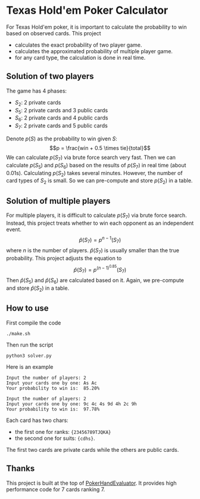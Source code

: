 # Texas Hold'em Poker Calculator

For Texas Hold'em poker, it is important to calculate the probability to win based on observed cards. This project

- calculates the exact probability of two player game.
- calculates the approximated probability of multiple player game.
- for any card type, the calculation is done in real time.

## Solution of two players

The game has 4 phases:
- $S_2$: 2 private cards
- $S_5$: 2 private cards and 3 public cards
- $S_6$: 2 private cards and 4 public cards
- $S_7$: 2 private cards and 5 public cards

Denote $p(S)$ as the probability to win given $S$: 
$$p = \frac{win + 0.5 \times tie}{total}$$
We can calculate $p(S_7)$ via brute force search very fast. Then we can calculate $p(S_5)$ and $p(S_6)$ based on the results of $p(S_7)$ in real time (about 0.01s). Calculating $p(S_2)$ takes several minutes. However, the number of card types of $S_2$ is small. So we can pre-compute and store $p(S_2)$ in a table.

## Solution of multiple players

For multiple players, it is difficult to calculate $p(S_7)$ via brute force search. Instead, this project treats whether to win each opponent as an independent event. 
$$\hat{p}(S_7) = p^{n-1}(S_7)$$
where $n$ is the number of players. $\hat{p}(S_7)$ is usually smaller than the true probability. This project adjusts the equation to 
$$\hat{p}(S_7) = p^{(n-1)^{0.85}}(S_7)$$ 
Then $\hat{p}(S_5)$ and $\hat{p}(S_6)$ are calculated based on it. Again, we pre-compute and store $\hat{p}(S_2)$ in a table.

## How to use
First compile the code
```
./make.sh
```
Then run the script
```
python3 solver.py
```
Here is an example
```
Input the number of players: 2
Input your cards one by one: As Ac 
Your probability to win is:  85.20%

Input the number of players: 2
Input your cards one by one: 9c 4c 4s 9d 4h 2c 9h 
Your probability to win is:  97.78%
```

Each card has two chars: 
- the first one for ranks: `{23456789TJQKA}`
- the second one for suits: `{cdhs}`.

The first two cards are private cards while the others are public cards.

## Thanks
This project is built at the top of [PokerHandEvaluator](https://github.com/HenryRLee/PokerHandEvaluator). It provides high performance code for 7 cards ranking 7.